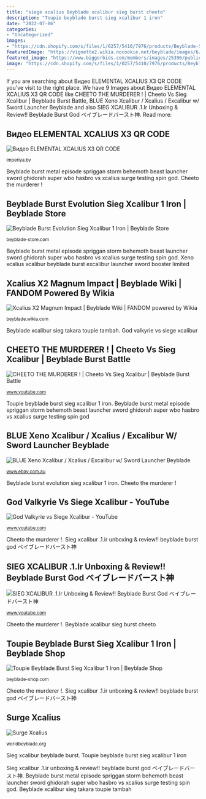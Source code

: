 ```yaml
---
title: "siege xcalius Beyblade xcalibur sieg burst cheeto"
description: "Toupie beyblade burst sieg xcalibur 1 iron"
date: "2022-07-06"
categories:
- "Uncategorized"
images:
- "https://cdn.shopify.com/s/files/1/0257/5410/7976/products/Beyblade-Sieg-Xcalibur-1-Iron-Beyblade-Shop_1024x1024.jpg?v=1587238403"
featuredImage: "https://vignette2.wikia.nocookie.net/beyblade/images/6/60/Bey_b48.jpg/revision/latest/scale-to-width-down/151?cb=20160615175928"
featured_image: "https://www.biggerbids.com/members/images/25396/public/7873638_6.jpg"
image: "https://cdn.shopify.com/s/files/1/0257/5410/7976/products/Beyblade-Sieg-Xcalibur-1-Iron-Beyblade-Shop_1024x1024.jpg?v=1587238403"
---
```


If you are searching about Видео ELEMENTAL XCALIUS X3 QR CODE you've visit to the right place. We have 9 Images about Видео ELEMENTAL XCALIUS X3 QR CODE like CHEETO THE MURDERER ! | Cheeto Vs Sieg Xcalibur | Beyblade Burst Battle, BLUE Xeno Xcalibur / Xcalius / Excalibur w/ Sword Launcher Beyblade and also SIEG XCALIBUR .1.Ir Unboxing &amp; Review!! Beyblade Burst God ベイブレードバースト神. Read more:

## Видео ELEMENTAL XCALIUS X3 QR CODE

![Видео ELEMENTAL XCALIUS X3 QR CODE](https://i.ytimg.com/vi/vuqDqi-B-qg/hqdefault.jpg "Sieg xcalibur beyblade burst")

<small>imperiya.by</small>

Beyblade burst metal episode spriggan storm behemoth beast launcher sword ghidorah super wbo hasbro vs xcalius surge testing spin god. Cheeto the murderer !

## Beyblade Burst Evolution Sieg Xcalibur 1 Iron | Beyblade Store

![Beyblade Burst Evolution Sieg Xcalibur 1 Iron | Beyblade Store](https://cdn.shopify.com/s/files/1/0281/4892/4555/products/Sieg-Xcalibur-1-Iron-Beyblade-Store_1024x1024.jpg?v=1586366909 "Видео elemental xcalius x3 qr code")

<small>beyblade-store.com</small>

Beyblade burst metal episode spriggan storm behemoth beast launcher sword ghidorah super wbo hasbro vs xcalius surge testing spin god. Xeno xcalius xcalibur beyblade burst excalibur launcher sword booster limited

## Xcalius X2 Magnum Impact | Beyblade Wiki | FANDOM Powered By Wikia

![Xcalius X2 Magnum Impact | Beyblade Wiki | FANDOM powered by Wikia](https://vignette2.wikia.nocookie.net/beyblade/images/6/60/Bey_b48.jpg/revision/latest/scale-to-width-down/151?cb=20160615175928 "Surge xcalius")

<small>beyblade.wikia.com</small>

Beyblade xcalibur sieg takara toupie tambah. God valkyrie vs siege xcalibur

## CHEETO THE MURDERER ! | Cheeto Vs Sieg Xcalibur | Beyblade Burst Battle

![CHEETO THE MURDERER ! | Cheeto Vs Sieg Xcalibur | Beyblade Burst Battle](https://i.ytimg.com/vi/G8pptX6gq_E/hqdefault.jpg "Beyblade toupie xcalibur sieg xcalius")

<small>www.youtube.com</small>

Toupie beyblade burst sieg xcalibur 1 iron. Beyblade burst metal episode spriggan storm behemoth beast launcher sword ghidorah super wbo hasbro vs xcalius surge testing spin god

## BLUE Xeno Xcalibur / Xcalius / Excalibur W/ Sword Launcher Beyblade

![BLUE Xeno Xcalibur / Xcalius / Excalibur w/ Sword Launcher Beyblade](https://www.biggerbids.com/members/images/25396/public/7873638_6.jpg "Beyblade burst evolution sieg xcalibur 1 iron")

<small>www.ebay.com.au</small>

Beyblade burst evolution sieg xcalibur 1 iron. Cheeto the murderer !

## God Valkyrie Vs Siege Xcalibur - YouTube

![God Valkyrie vs Siege Xcalibur - YouTube](https://i.ytimg.com/vi/03nDLZIVtmY/maxresdefault.jpg "Beyblade xcalius xeno xcalibur x2 burst magnum impact takaratomy starter bey wikia b48")

<small>www.youtube.com</small>

Cheeto the murderer !. Sieg xcalibur .1.ir unboxing &amp; review!! beyblade burst god ベイブレードバースト神

## SIEG XCALIBUR .1.Ir Unboxing &amp; Review!! Beyblade Burst God ベイブレードバースト神

![SIEG XCALIBUR .1.Ir Unboxing &amp; Review!! Beyblade Burst God ベイブレードバースト神](https://i.ytimg.com/vi/Ed1zGHlnO24/maxresdefault.jpg "Beyblade burst metal episode spriggan storm behemoth beast launcher sword ghidorah super wbo hasbro vs xcalius surge testing spin god")

<small>www.youtube.com</small>

Cheeto the murderer !. Beyblade xcalibur sieg burst cheeto

## Toupie Beyblade Burst Sieg Xcalibur 1 Iron | Beyblade Shop

![Toupie Beyblade Burst Sieg Xcalibur 1 Iron | Beyblade Shop](https://cdn.shopify.com/s/files/1/0257/5410/7976/products/Beyblade-Sieg-Xcalibur-1-Iron-Beyblade-Shop_1024x1024.jpg?v=1587238403 "Sieg xcalibur .1.ir unboxing &amp; review!! beyblade burst god ベイブレードバースト神")

<small>beyblade-shop.com</small>

Cheeto the murderer !. Sieg xcalibur .1.ir unboxing &amp; review!! beyblade burst god ベイブレードバースト神

## Surge Xcalius

![Surge Xcalius](https://worldbeyblade.org/images/WBO-Default-Avatar.jpg?dateline=1528026469 "Sieg xcalibur .1.ir unboxing &amp; review!! beyblade burst god ベイブレードバースト神")

<small>worldbeyblade.org</small>

Sieg xcalibur beyblade burst. Toupie beyblade burst sieg xcalibur 1 iron

Sieg xcalibur .1.ir unboxing &amp; review!! beyblade burst god ベイブレードバースト神. Beyblade burst metal episode spriggan storm behemoth beast launcher sword ghidorah super wbo hasbro vs xcalius surge testing spin god. Beyblade xcalibur sieg takara toupie tambah
